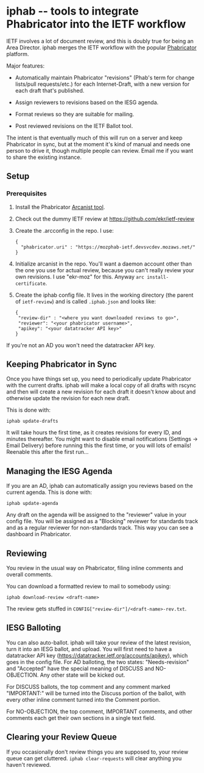 iphab -- tools to integrate Phabricator into the IETF workflow
==================================================================
IETF involves a lot of document review, and this is doubly true for
being an Area Director. iphab merges the IETF workflow with the
popular [Phabricator](https://phacility.com/phabricator/) platform.

Major features:

- Automatically maintain Phabricator "revisions" (Phab's term
  for change lists/pull requests/etc.) for each Internet-Draft,
  with a new version for each draft that's published.

- Assign reviewers to revisions based on the IESG agenda.

- Format reviews so they are suitable for mailing.

- Post reviewed revisions on the IETF Ballot tool.

The intent is that eventually much of this will run on a server and
keep Phabricator in sync, but at the moment it's kind of manual and
needs one person to drive it, though multiple people can review.
Email me if you want to share the existing instance.


## Setup


### Prerequisites

1. Install the Phabricator [Arcanist tool](https://secure.phabricator.com/book/phabricator/article/arcanist/).

1. Check out the dummy IETF review at https://github.com/ekr/ietf-review

1. Create the .arcconfig in the repo. I use:

   ```
   {
     "phabricator.uri" : "https://mozphab-ietf.devsvcdev.mozaws.net/"
   }
   ```
   
1. Initialize arcanist in the repo. You'll want a daemon account other than the one you use for
   actual review, because you can't really review your own revisions. I use "ekr-moz" for this.
   Anyway ```arc install-certificate```.

1. Create the iphab config file. It lives in the working directory (the parent of ```ietf-review```)
and is called ```.iphab.json``` and looks like:

   ```
   {
    "review-dir" : "<where you want downloaded reviews to go>",
    "reviewer": "<your phabricator username>",
    "apikey": "<your datatracker API key>"
   }
   ```

If you're not an AD you won't need the datatracker API key.


## Keeping Phabricator in Sync

Once you have things set up, you need to periodically update
Phabricator with the current drafts. iphab will make a local copy of
all drafts with rscync and then will create a new revision for each
draft it doesn't know about and otherwise update the revision for each
new draft.

This is done with:

```
iphab update-drafts
```

It will take hours the first time, as it creates revisions for every
ID, and minutes thereafter. You might want to disable email notifications
(Settings -> Email Delivery) before running this the first time, or you will
lots of emails! Reenable this after the first run...


## Managing the IESG Agenda

If you are an AD, iphab can automatically assign you reviews
based on the current agenda. This is done with:

```
iphab update-agenda
```

Any draft on the agenda will be assigned to the "reviewer" value in your
config file. You will be assigned as a "Blocking" reviewer for
standards track and as a regular reviewer for non-standards
track. This way you can see a dashboard in Phabricator.


## Reviewing

You review in the usual way on Phabricator, filing inline comments
and overall comments. 

You can download a formatted review to mail to somebody using:

```
iphab download-review <draft-name>
```

The review gets stuffed in ```CONFIG["review-dir"]/<draft-name>-rev.txt```.


## IESG Balloting

You can also auto-ballot. iphab will take your review of the latest
revision, turn it into an IESG ballot, and upload.  You will first
need to have a datatracker API key
(https://datatracker.ietf.org/accounts/apikey), which goes in the
config file. For AD balloting, the two states: "Needs-revision" and
"Accepted" have the special meaning of DISCUSS and NO-OBJECTION. Any
other state will be kicked out.

For DISCUSS ballots, the top comment and any comment marked
"IMPORTANT:" will be turned into the Discuss portion of the ballot,
with every other inline comment turned into the Comment portion.

For NO-OBJECTION, the top comment, IMPORTANT comments, and other
comments each get their own sections in a single text field.


## Clearing your Review Queue

If you occasionally don't review things you are supposed to, your
review queue can get cluttered. ```iphab clear-requests``` will
clear anything you haven't reviewed.




















   











